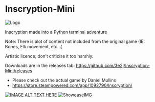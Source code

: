 # Inscryption-Mini 
![Logo](https://imgur.com/lbqqrru.png)

Inscryption made into a Python terminal adventure

Note: There is alot of content not included from the original game (IE: Bones, Elk movement, etc...)

Artistic licence; don't criticise it too harshly.


Downloads are in the releases tab: https://github.com/3e2j/Inscryption-Mini/releases

- Please check out the actual game by Daniel Mullins 
- https://store.steampowered.com/app/1092790/Inscryption/

[![IMAGE ALT TEXT HERE](https://img.youtube.com/vi/BRlnP67TAf4/0.jpg)](https://www.youtube.com/watch?v=BRlnP67TAf4)
![ShowcaseIMG](https://imgur.com/8NcNPq1.png)
